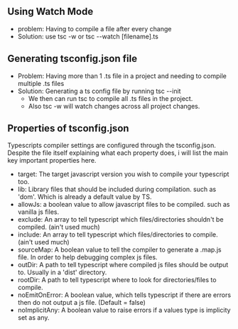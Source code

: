 ## Using Watch Mode
 - problem: Having to compile a file after every change
 - Solution: use tsc -w or tsc --watch [filename].ts

## Generating tsconfig.json file
- Problem: Having more than 1 .ts file in a project and needing to compile multiple .ts files
- Solution: Generating a ts config file by running tsc --init
  - We then can run tsc to compile all .ts files in the project. 
  - Also tsc -w will watch changes across all project changes.

## Properties of tsconfig.json
Typescripts compiler settings are configured through the tsconfig.json. Despite the file itself explaining what each property does, i will list the main key important properties here.
- target: The target javascript version you wish to compile your typescript too.
- lib: Library files that should be included during compilation. such as 'dom'. Which is already a default value by TS.
- allowJs: a boolean value to allow javascript files to be compiled. such as vanilla js files.
- exclude: An array to tell typescript which files/directories shouldn't be compiled. (ain't used much)
- include: An array to tell typescript which files/directories to compile. (ain't used much)
- sourceMap: A boolean value to tell the compiler to generate a .map.js file. In order to help debugging complex js files.
- outDir: A path to tell typescript where compiled js files should be output to. Usually in a 'dist' directory.
- rootDir: A path to tell typescript where to look for directories/files to compile.
- noEmitOnError: A boolean value, which tells typescript if there are errors then do not output a js file. (Default = false)
- noImplicitAny: A boolean value to raise errors if a values type is implicity set as any.